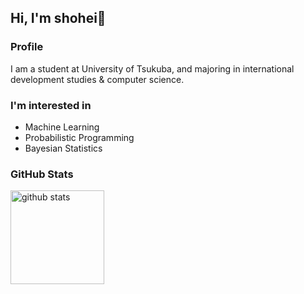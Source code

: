 <!--
**shohei81/shohei81** is a ✨ _special_ ✨ repository because its `README.md` (this file) appears on your GitHub profile.

Here are some ideas to get you started:

- 🔭 I’m currently working on ...
- 🌱 I’m currently learning ...
- 👯 I’m looking to collaborate on ...
- 🤔 I’m looking for help with ...
- 💬 Ask me about ...
- 📫 How to reach me: ...
- 😄 Pronouns: ...
- ⚡ Fun fact: ...
-->

## Hi, I'm shohei👋

### Profile

I am a student at University of Tsukuba, and majoring in international development studies & computer science.

### I'm interested in

- Machine Learning
- Probabilistic Programming
- Bayesian Statistics

### GitHub Stats

<img alt="github stats" height="150px" src="https://github-readme-stats.vercel.app/api?username=shohei81&theme=github_dark&show_icons=true" />
